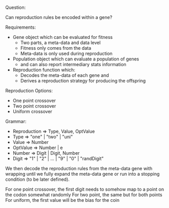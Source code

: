 Question:

Can reproduction rules be encoded within a gene?

Requirements:
- Gene object which can be evaluated for fitness
  - Two parts, a meta-data and data level
  - Fitness only comes from the data
  - Meta-data is only used during reproduction
- Population object which can evaluate a population of genes
  - and can also report intermediary stats information
- Reproduction function which:
  - Decodes the meta-data of each gene and
  - Derives a reproduction strategy for producing the offspring

Reproduction Options:
- One point crossover
- Two point crossover
- Uniform crossover

Grammar:
- Reproduction => Type, Value, OptValue
- Type => "one" | "two" | "uni"
- Value => Number
- OptValue => Number | e
- Number => Digit | Digit, Number
- Digit => "1" | "2" | ... | "9" | "0" | "randDigit"

We then decode the reproduction rules from the meta-data gene with wrapping until we fully expand the meta-data gene or run into a stopping condition (to be later defined).

For one point crossover, the first digit needs to somehow map to a point on the codon somewhat randomly
For two point, the same but for both points
For uniform, the first value will be the bias for the coin
